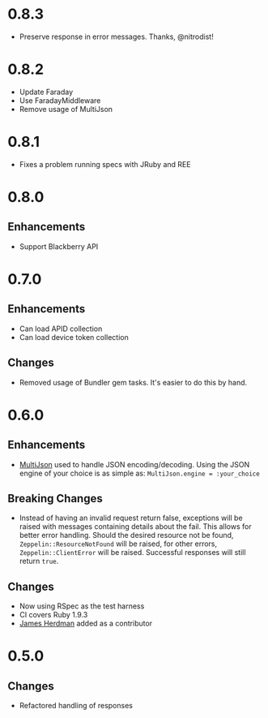 # 0.8.3

* Preserve response in error messages. Thanks, @nitrodist!

# 0.8.2

* Update Faraday
* Use FaradayMiddleware
* Remove usage of MultiJson

# 0.8.1

* Fixes a problem running specs with JRuby and REE

# 0.8.0

## Enhancements

* Support Blackberry API

# 0.7.0

## Enhancements

* Can load APID collection
* Can load device token collection

## Changes

* Removed usage of Bundler gem tasks. It's easier to do this by hand.

# 0.6.0

## Enhancements

* [MultiJson](https://github.com/intridea/multi_json) used to handle JSON
  encoding/decoding. Using the JSON engine of your choice is as simple
  as: `MultiJson.engine = :your_choice`

## Breaking Changes

* Instead of having an invalid request return false, exceptions will be raised
  with messages containing details about the fail. This allows for
  better error handling. Should the desired resource not be found,
  `Zeppelin::ResourceNotFound` will be raised, for other errors,
  `Zeppelin::ClientError` will be raised. Successful responses will still
  return `true`.

## Changes

* Now using RSpec as the test harness
* CI covers Ruby 1.9.3
* [James Herdman](https://github.com/jherdman) added as a contributor

# 0.5.0

## Changes

* Refactored handling of responses
